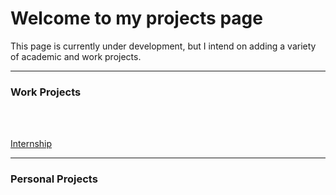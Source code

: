 <html lang="en-US">

<head>
    <meta charset='utf-8'>
    <meta http-equiv= "X-UA-Compatible" content="IE=edge">
    <meta name="viewport" content="width=device-width,maximum-scale=2">

</head> 

<body>

<h1> Welcome to my projects page </h1>

<p1> This page is currently under development, but I intend on adding a variety of academic and work projects. </p1>

<hr class="solid">
<h3> Work Projects </h3> <br> <br>

<p3> <a href="https://andrew-jones657.github.io/Internship"> Internship </a> </p6> <br>

<hr class="solid">
<h3> Personal Projects </h3> <br> <br>


</body>
</html>

